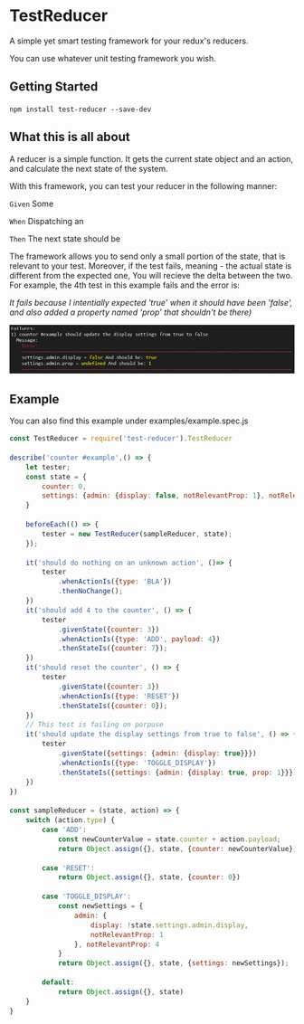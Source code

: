# TestReducer
A simple yet smart testing framework for your redux's reducers.

You can use whatever unit testing framework you wish.

## Getting Started
`npm install test-reducer --save-dev`

## What this is all about
A reducer is a simple function.
It gets the current state object and an action, and calculate the next state of the system.

With this framework, you can test your reducer in the following manner:

`Given` Some <state>

`When`  Dispatching an <action>

`Then`  The next state should be <expected state>

The framework allows you to send only a small portion of the state, that is relevant to your test.
Moreover, if the test fails, meaning - the actual state is different from the expected one,
You will recieve the delta between the two.
For example, the 4th test in this example fails and the error is:

*It fails because I intentially expected 'true' when it should have been 'false', and also added a property named 'prop' that shouldn't be there)*

![error](assets/error.png)

## Example
You can also find this example under examples/example.spec.js

```javascript
const TestReducer = require('test-reducer').TestReducer

describe('counter #example',() => {
    let tester;
    const state = {
        counter: 0,
        settings: {admin: {display: false, notRelevantProp: 1}, notRelevantProp: 4}
    }

    beforeEach(() => {
        tester = new TestReducer(sampleReducer, state);
    });

    it('should do nothing on an unknown action', ()=> {
        tester
            .whenActionIs({type: 'BLA'})
            .thenNoChange();
    })
    it('should add 4 to the counter', () => {
        tester
            .givenState({counter: 3})
            .whenActionIs({type: 'ADD', payload: 4})
            .thenStateIs({counter: 7});
    })
    it('should reset the counter', () => {
        tester
            .givenState({counter: 3})
            .whenActionIs({type: 'RESET'})
            .thenStateIs({counter: 0});
    })
    // This test is failing on porpuse
    it('should update the display settings from true to false', () => {
        tester
            .givenState({settings: {admin: {display: true}}})
            .whenActionIs({type: 'TOGGLE_DISPLAY'})
            .thenStateIs({settings: {admin: {display: true, prop: 1}}});
    })
})

const sampleReducer = (state, action) => {
    switch (action.type) {
        case 'ADD':
            const newCounterValue = state.counter + action.payload;
            return Object.assign({}, state, {counter: newCounterValue})
            
        case 'RESET':
            return Object.assign({}, state, {counter: 0})

        case 'TOGGLE_DISPLAY':
            const newSettings = {
                admin: {
                    display: !state.settings.admin.display, 
                    notRelevantProp: 1
                }, notRelevantProp: 4
            }
            return Object.assign({}, state, {settings: newSettings});

        default:
            return Object.assign({}, state)
    }
}
```
